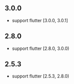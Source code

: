## 3.0.0
- support flutter [3.0.0, 3.0.1]




## 2.8.0
- support flutter [2.8.0, 3.0.0)




## 2.5.3
- support flutter [2.5.3, 2.8.0)